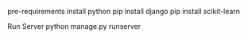 pre-requirements
install python
pip install django
pip install scikit-learn

Run Server
python manage.py runserver
